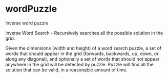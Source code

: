 # wordPuzzle
Inverse word puzzle

Inverse Word Search - Recursively searches all the possible solution in the grid.

Given the dimensions (width and height) of a word search puzzle, a set of words that should appear in the grid (forwards, backwards, up, down, or along any diagonal), and optionally a set of words that should not appear anywhere in the grid will be detected by puzzle. Puzzle will find all the solution that can be valid, in a reasonable amount of time.
